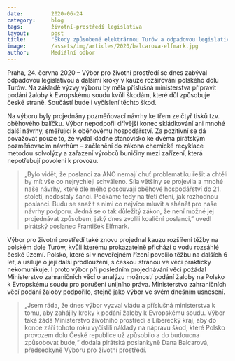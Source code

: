 ```yaml
---
date:         2020-06-24
category:     blog
tags:         životní-prostředí legislativa
layout:       post
title:        "Škody způsobené elektrárnou Turów a odpadovou legislativu dnes řešil Výbor pro životní prostředí"
image:        /assets/img/articles/2020/balcarova-elfmark.jpg
author:       Mediální odbor
---  
```



Praha, 24. června 2020 – Výbor pro životní prostředí se dnes zabýval odpadovou legislativou a dalšími kroky v kauze rozšiřování polského dolu Turów. Na základě výzvy výboru by měla příslušná ministerstva připravit podání žaloby k Evropskému soudu kvůli škodám, které důl způsobuje české straně. Součástí bude i vyčíslení těchto škod.

Na výboru byly projednány pozměňovací návrhy ke třem ze čtyř tisků tzv. oběhového balíčku. Výbor nepodpořil dřívější konec skládkování ani mnohé další návrhy, směřující k oběhovému hospodářství. Za pozitivní se dá považovat pouze to, že vydal kladné stanovisko ke dvěma pirátským pozměňovacím návrhům – začlenění do zákona chemické recyklace metodou solvolýzy a zařazení výrobců buničiny mezi zařízení, která nepotřebují povolení k provozu. 

> „Bylo vidět, že poslanci za ANO nemají chuť problematiku řešit a chtěli by mít vše co nejrychleji schváleno. Síla většiny se projevila a mnohé naše návrhy, které dle mého posouvají oběhové hospodářství do 21. století, nedostaly šanci. Počkáme tedy na třetí čtení, jak rozhodnou poslanci. Budu se snažit s nimi co nejvíce mluvit a shánět pro naše návrhy podporu. Jedná se o tak důležitý zákon, že není možné jej projednávat způsobem, jaký dnes zvolili koaliční poslanci,” uvedl pirátský poslanec František Elfmark.

Výbor pro životní prostředí také znovu projednal kauzu rozšíření těžby na polském dole Turów, kvůli kterému prokazatelně přichází o vodu rozsáhlé české území.  Polsko, které si v neveřejném řízení povolilo těžbu na dalších 6 let, a usiluje o její další prodloužení, s českou stranou ve věci prakticky nekomunikuje. I proto výbor při posledním projednávání věci požádal Ministerstvo zahraničních věcí o analýzu možností podání žaloby na Polsko k Evropskému soudu pro porušení unijního práva. Ministerstvo zahraničních věcí podání žaloby podpořilo, stejně jako výbor ve svém dnešním usnesení.

> „Jsem ráda, že dnes výbor vyzval vládu a příslušná ministerstva k tomu, aby zahájily kroky k podání žaloby k Evropskému soudu. Výbor také žádá Ministerstvo životního prostředí a Liberecký kraj, aby do konce září tohoto roku vyčíslili náklady na nápravu škod, které Polsko provozem dolu České republice už způsobilo a do budoucna způsobovat bude,“ dodala pirátská poslankyně Dana Balcarová, předsedkyně Výboru pro životní prostředí.

